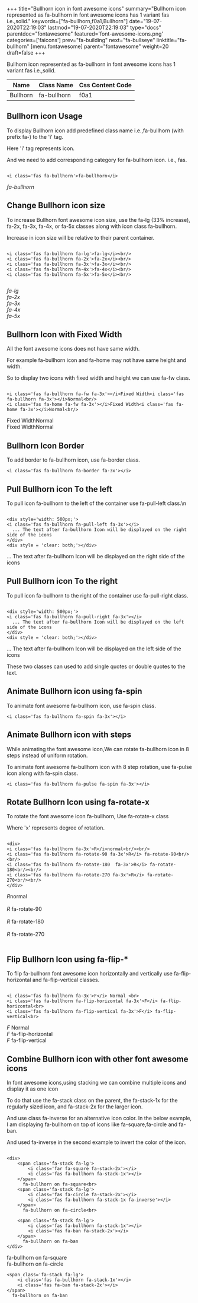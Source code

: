 +++
title="Bullhorn icon in font awesome icons"
summary="Bullhorn icon represented as fa-bullhorn in font awesome icons has 1 variant fas i.e.,solid."
keywords=["fa-bullhorn,f0a1,Bullhorn"]
date="19-07-2020T22:19:03"
lastmod="19-07-2020T22:19:03"
type="docs"
parentdoc="fontawesome"
featured='font-awesome-icons.png'
categories=['faicons']
prev="fa-building"
next="fa-bullseye"
linktitle="fa-bullhorn"
[menu.fontawesome]
parent="fontawesome"
weight=20
draft=false
+++


Bullhorn icon represented as fa-bullhorn in font awesome icons has 1 variant fas i.e.,solid.

<div class='table-responsive'><table class='table'><thead><tr><th>Name</th><th>Class Name</th><th>Css Content Code</th></tr></thead><tbody><tr><td>Bullhorn</td><td>fa-bullhorn</td><td>f0a1</td></tr></tbody></table></div>



## Bullhorn icon Usage

To display Bullhorn icon add predefined class name i.e.,fa-bullhorn (with prefix fa-) to the 'i' tag.

Here 'i' tag represents icon.

And we need to add corresponding category for fa-bullhorn icon. i.e., fas.


```

<i class='fas fa-bullhorn'>fa-bullhorn</i>
```

<i class='fas fa-bullhorn'>fa-bullhorn</i>




## Change Bullhorn icon size
To increase Bullhorn font awesome icon size, use the fa-lg (33% increase), fa-2x, fa-3x, fa-4x, or fa-5x classes along with icon class fa-bullhorn.

Increase in icon size will be relative to their parent container. 

```

<i class='fas fa-bullhorn fa-lg'>fa-lg</i><br/>
<i class='fas fa-bullhorn fa-2x'>fa-2x</i><br/>
<i class='fas fa-bullhorn fa-3x'>fa-3x</i><br/>
<i class='fas fa-bullhorn fa-4x'>fa-4x</i><br/>
<i class='fas fa-bullhorn fa-5x'>fa-5x</i><br/>
            
```

<i class='fas fa-bullhorn fa-lg'>fa-lg</i><br/>
<i class='fas fa-bullhorn fa-2x'>fa-2x</i><br/>
<i class='fas fa-bullhorn fa-3x'>fa-3x</i><br/>
<i class='fas fa-bullhorn fa-4x'>fa-4x</i><br/>
<i class='fas fa-bullhorn fa-5x'>fa-5x</i><br/>
            



## Bullhorn Icon with Fixed Width 

All the font awesome icons does not have same width.

For example fa-bullhorn icon and fa-home may not have same height and width.

So to display two icons with fixed width and height we can use fa-fw class.


```

<i class='fas fa-bullhorn fa-fw fa-3x'></i>Fixed Width<i class='fas fa-bullhorn fa-3x'></i>Normal<br/>
<i class='fas fa-home fa-fw fa-3x'></i>Fixed Width<i class='fas fa-home fa-3x'></i>Normal<br/>
```

<i class='fas fa-bullhorn fa-fw fa-3x'></i>Fixed Width<i class='fas fa-bullhorn fa-3x'></i>Normal<br/>
<i class='fas fa-home fa-fw fa-3x'></i>Fixed Width<i class='fas fa-home fa-3x'></i>Normal<br/>



## Bullhorn Icon Border 

To add border to fa-bullhorn icon, use fa-border class.


```
<i class='fas fa-bullhorn fa-border fa-3x'></i>

```
<i class='fas fa-bullhorn fa-border fa-3x'></i>





## Pull Bullhorn icon To the left

To pull icon fa-bullhorn to the left of the container use fa-pull-left class.\n

```

<div style='width: 500px;'>
<i class='fas fa-bullhorn fa-pull-left fa-3x'></i>
  ... The text after fa-bullhorn Icon will be displayed on the right side of the icons
</div>
<div style = 'clear: both;'></div>
```

<div style='width: 500px;'>
<i class='fas fa-bullhorn fa-pull-left fa-3x'></i>
  ... The text after fa-bullhorn Icon will be displayed on the right side of the icons
</div>
<div style = 'clear: both;'></div>




## Pull Bullhorn icon To the right
To pull icon fa-bullhorn to the right of the container use fa-pull-right class.

```

<div style='width: 500px;'>
<i class='fas fa-bullhorn fa-pull-right fa-3x'></i>
  ... The text after fa-bullhorn Icon will be displayed on the left side of the icons
</div>
<div style = 'clear: both;'></div>
```

<div style='width: 500px;'>
<i class='fas fa-bullhorn fa-pull-right fa-3x'></i>
  ... The text after fa-bullhorn Icon will be displayed on the left side of the icons
</div>
<div style = 'clear: both;'></div>

These two classes can used to add single quotes or double quotes to the text.


## Animate Bullhorn icon using fa-spin
To animate font awesome fa-bullhorn icon, use fa-spin class.

```
<i class='fas fa-bullhorn fa-spin fa-3x'></i>
```
<i class='fas fa-bullhorn fa-spin fa-3x'></i>




## Animate Bullhorn icon with steps
While animating the font awesome icon,We can rotate fa-bullhorn icon in 8 steps instead of uniform rotation.

To animate font awesome fa-bullhorn icon with 8 step rotation, use fa-pulse icon along with fa-spin class.


```
<i class='fas fa-bullhorn fa-pulse fa-spin fa-3x'></i>

```
<i class='fas fa-bullhorn fa-pulse fa-spin fa-3x'></i>





## Rotate Bullhorn Icon using fa-rotate-x
To rotate the font awesome icon fa-bullhorn, Use fa-rotate-x class

Where 'x' represents degree of rotation.


```

<div>
<i class='fas fa-bullhorn fa-3x'>R</i>normal<br/><br/>
<i class='fas fa-bullhorn fa-rotate-90 fa-3x'>R</i> fa-rotate-90<br/><br/> 
<i class='fas fa-bullhorn fa-rotate-180  fa-3x'>R</i> fa-rotate-180<br/><br/> 
<i class='fas fa-bullhorn fa-rotate-270 fa-3x'>R</i> fa-rotate-270<br/><br/>
</div>
```

<div>
<i class='fas fa-bullhorn fa-3x'>R</i>normal<br/><br/>
<i class='fas fa-bullhorn fa-rotate-90 fa-3x'>R</i> fa-rotate-90<br/><br/> 
<i class='fas fa-bullhorn fa-rotate-180  fa-3x'>R</i> fa-rotate-180<br/><br/> 
<i class='fas fa-bullhorn fa-rotate-270 fa-3x'>R</i> fa-rotate-270<br/><br/>
</div>




## Flip Bullhorn Icon using fa-flip-*
To flip fa-bullhorn font awesome icon horizontally and vertically use fa-flip-horizontal and fa-flip-vertical classes. 

```

<i class='fas fa-bullhorn fa-3x'>F</i> Normal <br>
<i class='fas fa-bullhorn fa-flip-horizontal fa-3x'>F</i> fa-flip-horizontal<br>
<i class='fas fa-bullhorn fa-flip-vertical fa-3x'>F</i> fa-flip-vertical<br>
```

<i class='fas fa-bullhorn fa-3x'>F</i> Normal <br>
<i class='fas fa-bullhorn fa-flip-horizontal fa-3x'>F</i> fa-flip-horizontal<br>
<i class='fas fa-bullhorn fa-flip-vertical fa-3x'>F</i> fa-flip-vertical<br>




## Combine Bullhorn icon with other font awesome icons
In font awesome icons,using stacking we can combine multiple icons and display it as one icon 

To do that use the fa-stack class on the parent, the fa-stack-1x for the regularly sized icon, and fa-stack-2x for the larger icon.

And use class fa-inverse for an alternative icon color. 
In the below example, I am displaying fa-bullhorn on top of icons like fa-square,fa-circle and fa-ban.

And used fa-inverse in the second example to invert the color of the icon.

```

<div>
    <span class='fa-stack fa-lg'>
        <i class='far fa-square fa-stack-2x'></i>
        <i class='fas fa-bullhorn fa-stack-1x'></i>
    </span>
      fa-bullhorn on fa-square<br>
    <span class='fa-stack fa-lg'>
        <i class='fas fa-circle fa-stack-2x'></i>
        <i class='fas fa-bullhorn fa-stack-1x fa-inverse'></i>
    </span>
      fa-bullhorn on fa-circle<br>

    <span class='fa-stack fa-lg'>
        <i class='fas fa-bullhorn fa-stack-1x'></i>
        <i class='fas fa-ban fa-stack-2x'></i>
    </span>
      fa-bullhorn on fa-ban
</div>
```

<div>
    <span class='fa-stack fa-lg'>
        <i class='far fa-square fa-stack-2x'></i>
        <i class='fas fa-bullhorn fa-stack-1x'></i>
    </span>
      fa-bullhorn on fa-square<br>
    <span class='fa-stack fa-lg'>
        <i class='fas fa-circle fa-stack-2x'></i>
        <i class='fas fa-bullhorn fa-stack-1x fa-inverse'></i>
    </span>
      fa-bullhorn on fa-circle<br>

    <span class='fa-stack fa-lg'>
        <i class='fas fa-bullhorn fa-stack-1x'></i>
        <i class='fas fa-ban fa-stack-2x'></i>
    </span>
      fa-bullhorn on fa-ban
</div>







